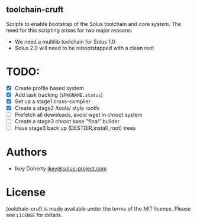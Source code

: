 toolchain-cruft
---------------

Scripts to enable bootstrap of the Solus toolchain and core system.
The need for this scripting arises for two major reasons:

 * We need a multilib toolchain for Solus 1.0
 * Solus 2.0 will need to be rebootstapped with a clean root

TODO:
=====

 - [x] Create profile based system
 - [x] Add task tracking (`$PKGNAME.status`)
 - [x] Set up a stage1 cross-compiler
 - [x] Create a stage2 /tools/ style rootfs
 - [ ] Prefetch all downloads, avoid wget in chroot system
 - [ ] Create a stage3 chroot base "final" builder
 - [ ] Have stage3 back up (DESTDIR,install_root) trees

Authors
=======

 - Ikey Doherty <ikey@solus-project.com>

License
========

toolchain-cruft is made available under the terms of the MIT license.
Please see `LICENSE` for details.
